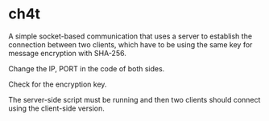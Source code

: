 # ch4t
A simple socket-based communication that uses a server to establish the connection between two clients, which have to be using the same key for message encryption with SHA-256.


Change the IP, PORT in the code of both sides.

Check for the encryption key.

The server-side script must be running and then two clients should connect using the client-side version.
